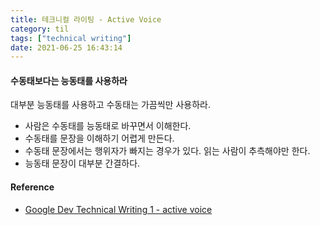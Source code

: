```yaml
---
title: 테크니컬 라이팅 - Active Voice
category: til
tags: ["technical writing"]
date: 2021-06-25 16:43:14
---
```


#### 수동태보다는 능동태를 사용하라

대부분 능동태를 사용하고 수동태는 가끔씩만 사용하라.

- 사람은 수동태를 능동태로 바꾸면서 이해한다.
- 수동태를 문장을 이해하기 어렵게 만든다.
- 수동태 문장에서는 행위자가 빠지는 경우가 있다. 읽는 사람이 추측해야만 한다.
- 능동태 문장이 대부분 간결하다.

#### Reference
- [Google Dev Technical Writing 1 - active voice](https://developers.google.com/tech-writing/one/active-voice)